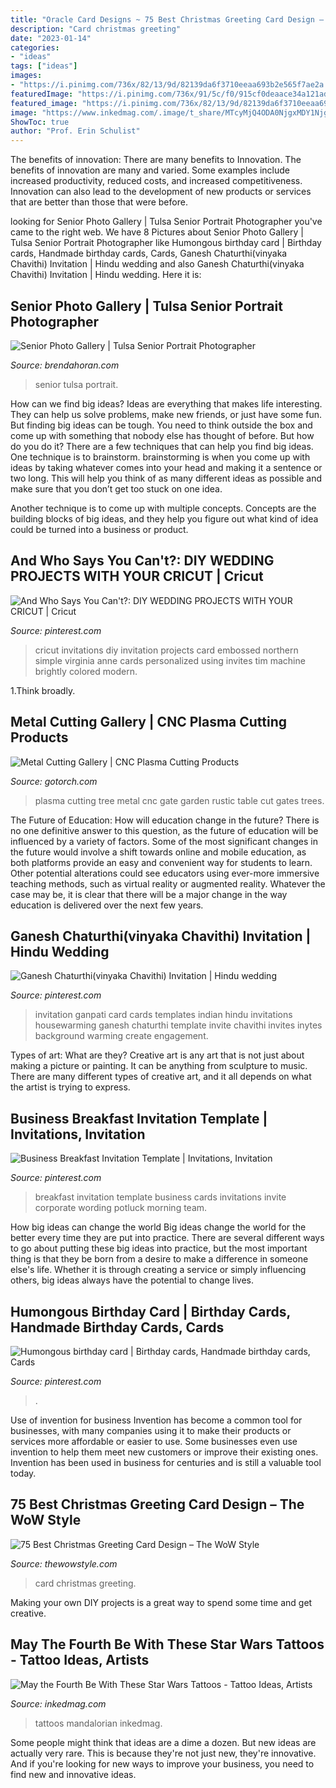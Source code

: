 ```yaml
---
title: "Oracle Card Designs ~ 75 Best Christmas Greeting Card Design – The Wow Style"
description: "Card christmas greeting"
date: "2023-01-14"
categories:
- "ideas"
tags: ["ideas"]
images:
- "https://i.pinimg.com/736x/82/13/9d/82139da6f3710eeaa693b2e565f7ae2a.jpg"
featuredImage: "https://i.pinimg.com/736x/91/5c/f0/915cf0deaace34a121ad271f503b9c10--best-wedding-invitations-wedding-invitations-made-with-cricut.jpg"
featured_image: "https://i.pinimg.com/736x/82/13/9d/82139da6f3710eeaa693b2e565f7ae2a.jpg"
image: "https://www.inkedmag.com/.image/t_share/MTcyMjQ4ODA0NjgxMDY1Njg0/wars.png"
ShowToc: true
author: "Prof. Erin Schulist"
---
```



The benefits of innovation: There are many benefits to Innovation.
The benefits of innovation are many and varied. Some examples include increased productivity, reduced costs, and increased competitiveness. Innovation can also lead to the development of new products or services that are better than those that were before.

	

		
looking for Senior Photo Gallery | Tulsa Senior Portrait Photographer you've came to the right web. We have 8 Pictures about Senior Photo Gallery | Tulsa Senior Portrait Photographer like Humongous birthday card | Birthday cards, Handmade birthday cards, Cards, Ganesh Chaturthi(vinyaka Chavithi) Invitation | Hindu wedding and also Ganesh Chaturthi(vinyaka Chavithi) Invitation | Hindu wedding. Here it is:
		
    
## Senior Photo Gallery | Tulsa Senior Portrait Photographer

<img loading=lazy src="http://www.brendahoran.com/wp-content/gallery/high-school-seniors/IMG_0569.JPG" onerror="this.onerror=null;this.src='https://tse2.mm.bing.net/th?id=OIP.zt7lBctTDhMCW9G8chYc7QHaFS&amp;pid=15.1';" alt="Senior Photo Gallery | Tulsa Senior Portrait Photographer">

_Source: brendahoran.com_

>senior tulsa portrait. 

	

How can we find big ideas?
Ideas are everything that makes life interesting. They can help us solve problems, make new friends, or just have some fun. But finding big ideas can be tough. You need to think outside the box and come up with something that nobody else has thought of before. But how do you do it? There are a few techniques that can help you find big ideas. 
One technique is to brainstorm. brainstorming is when you come up with ideas by taking whatever comes into your head and making it a sentence or two long. This will help you think of as many different ideas as possible and make sure that you don’t get too stuck on one idea. 

Another technique is to come up with multiple concepts. Concepts are the building blocks of big ideas, and they help you figure out what kind of idea could be turned into a business or product.

    
## And Who Says You Can&#039;t?: DIY WEDDING PROJECTS WITH YOUR CRICUT | Cricut

<img loading=lazy src="https://i.pinimg.com/736x/91/5c/f0/915cf0deaace34a121ad271f503b9c10--best-wedding-invitations-wedding-invitations-made-with-cricut.jpg" onerror="this.onerror=null;this.src='https://tse1.mm.bing.net/th?id=OIP.9G7KTuI_rriCeteztfSG5AHaLG&amp;pid=15.1';" alt="And Who Says You Can&#039;t?: DIY WEDDING PROJECTS WITH YOUR CRICUT | Cricut">

_Source: pinterest.com_

>cricut invitations diy invitation projects card embossed northern simple virginia anne cards personalized using invites tim machine brightly colored modern. 

	

1.Think broadly.

    
## Metal Cutting Gallery | CNC Plasma Cutting Products

<img loading=lazy src="https://gotorch.com/gallery/gallery/tree-gate.jpg" onerror="this.onerror=null;this.src='https://tse1.mm.bing.net/th?id=OIP.Yvl-vmW9yIpCI67jK5GN7QHaLs&amp;pid=15.1';" alt="Metal Cutting Gallery | CNC Plasma Cutting Products">

_Source: gotorch.com_

>plasma cutting tree metal cnc gate garden rustic table cut gates trees. 

	

The Future of Education: How will education change in the future?
There is no one definitive answer to this question, as the future of education will be influenced by a variety of factors. Some of the most significant changes in the future would involve a shift towards online and mobile education, as both platforms provide an easy and convenient way for students to learn. Other potential alterations could see educators using ever-more immersive teaching methods, such as virtual reality or augmented reality. Whatever the case may be, it is clear that there will be a major change in the way education is delivered over the next few years.

    
## Ganesh Chaturthi(vinyaka Chavithi) Invitation | Hindu Wedding

<img loading=lazy src="https://i.pinimg.com/736x/82/13/9d/82139da6f3710eeaa693b2e565f7ae2a.jpg" onerror="this.onerror=null;this.src='https://tse4.mm.bing.net/th?id=OIP.TBqWQewyfgO-B16gPH4blwAAAA&amp;pid=15.1';" alt="Ganesh Chaturthi(vinyaka Chavithi) Invitation | Hindu wedding">

_Source: pinterest.com_

>invitation ganpati card cards templates indian hindu invitations housewarming ganesh chaturthi template invite chavithi invites inytes background warming create engagement. 

	

Types of art: What are they?
Creative art is any art that is not just about making a picture or painting. It can be anything from sculpture to music. There are many different types of creative art, and it all depends on what the artist is trying to express.

    
## Business Breakfast Invitation Template | Invitations, Invitation

<img loading=lazy src="https://i.pinimg.com/736x/9c/87/2b/9c872b78290761c38584956029e4efb3.jpg" onerror="this.onerror=null;this.src='https://tse1.mm.bing.net/th?id=OIP.DkMjfxivrXgwHIyYoFADcwAAAA&amp;pid=15.1';" alt="Business Breakfast Invitation Template | Invitations, Invitation">

_Source: pinterest.com_

>breakfast invitation template business cards invitations invite corporate wording potluck morning team. 

	

How big ideas can change the world
Big ideas change the world for the better every time they are put into practice. There are several different ways to go about putting these big ideas into practice, but the most important thing is that they be born from a desire to make a difference in someone else's life. Whether it is through creating a service or simply influencing others, big ideas always have the potential to change lives.

    
## Humongous Birthday Card | Birthday Cards, Handmade Birthday Cards, Cards

<img loading=lazy src="https://i.pinimg.com/736x/73/76/ab/7376ab10e80c2dcb8b0d679196ff49fc.jpg" onerror="this.onerror=null;this.src='https://tse3.mm.bing.net/th?id=OIP.LqeTaxDCae4D4ThNgjDUnQHaJ3&amp;pid=15.1';" alt="Humongous birthday card | Birthday cards, Handmade birthday cards, Cards">

_Source: pinterest.com_

>. 

	

Use of invention for business
Invention has become a common tool for businesses, with many companies using it to make their products or services more affordable or easier to use. Some businesses even use invention to help them meet new customers or improve their existing ones. Invention has been used in business for centuries and is still a valuable tool today.

    
## 75 Best Christmas Greeting Card Design – The WoW Style

<img loading=lazy src="http://thewowstyle.com/wp-content/uploads/2014/11/289.jpg" onerror="this.onerror=null;this.src='https://tse4.mm.bing.net/th?id=OIP.so2v_QgPy28PSqpsSLN9LQHaK6&amp;pid=15.1';" alt="75 Best Christmas Greeting Card Design – The WoW Style">

_Source: thewowstyle.com_

>card christmas greeting. 

	

Making your own DIY projects is a great way to spend some time and get creative.

    
## May The Fourth Be With These Star Wars Tattoos - Tattoo Ideas, Artists

<img loading=lazy src="https://www.inkedmag.com/.image/t_share/MTcyMjQ4ODA0NjgxMDY1Njg0/wars.png" onerror="this.onerror=null;this.src='https://tse3.mm.bing.net/th?id=OIP.vx9uYAPfvgjkOsTzXE2r3QHaD4&amp;pid=15.1';" alt="May the Fourth Be With These Star Wars Tattoos - Tattoo Ideas, Artists">

_Source: inkedmag.com_

>tattoos mandalorian inkedmag. 

	

Some people might think that ideas are a dime a dozen. But new ideas are actually very rare. This is because they're not just new, they're innovative. And if you're looking for new ways to improve your business, you need to find new and innovative ideas.

